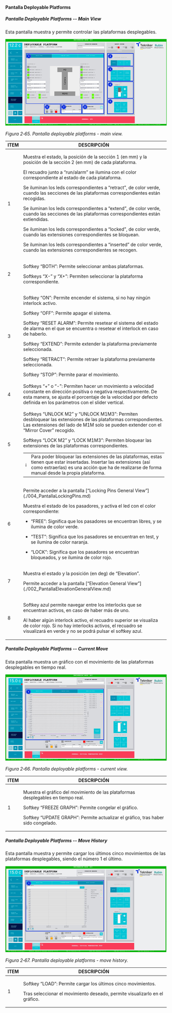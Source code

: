 #### Pantalla Deployable Platforms

##### Pantalla Deployable Platforms -- Main View

Esta pantalla muestra y permite controlar las plataformas desplegables.

![](../Resources/media/image81.png)

*Figura 2‑65. Pantalla deployable platforms - main view.*

<table>
<colgroup>
<col style="width: 13<col style="width: 86</colgroup>
<thead>
<tr class="header">
<th>ITEM</th>
<th>DESCRIPCIÓN</th>
</tr>
</thead>
<tbody>
<tr class="odd">
<td>1</td>
<td><p>Muestra el estado, la posición de la sección 1 (en mm) y la posición de la sección 2 (en mm) de cada
plataforma.</p>
<p>El recuadro junto a “run/alarm” se ilumina con el color correspondiente al estado de cada plataforma.</p>
<p>Se iluminan los leds correspondientes a “retract”, de color verde, cuando las secciones de las plataformas
correspondientes están recogidas.</p>
<p>Se iluminan los leds correspondientes a “extend”, de color verde, cuando las secciones de las plataformas
correspondientes están extiendidas.</p>
<p>Se iluminan los leds correspondientes a “locked”, de color verde, cuando las extensiones correspondientes se
bloquean.</p>
<p>Se iluminan los leds correspondientes a “inserted” de color verde, cuando las extensiones correspondientes se
recogen.</p></td>
</tr>
<tr class="even">
<td>2</td>
<td><p>Softkey “BOTH”: Permite seleccionar ambas plataformas.</p>
<p>Softkeys “X-” y “X+”: Permiten seleccionar la plataforma correspondiente.</p></td>
</tr>
<tr class="odd">
<td>3</td>
<td><p>Softkey “ON”: Permite encender el sistema, si no hay ningún interlock activo.</p>
<p>Softkey “OFF”: Permite apagar el sistema.</p>
<p>Softkey “RESET ALARM”: Permite resetear el sistema del estado de alarma en el que se encuentra o resetear el
interlock en caso de haberlo.</p>
<p>Softkey “EXTEND”: Permite extender la plataforma previamente seleccionada.</p>
<p>Softkey “RETRACT”: Permite retraer la plataforma previamente seleccionada.</p>
<p>Softkey “STOP”: Permite parar el movimiento.</p></td>
</tr>
<tr class="even">
<td>4</td>
<td>Softkeys “+” o “-”: Permiten hacer un movimiento a velocidad constante en dirección positiva o negativa
respectivamente. De esta manera, se ajusta el porcentaje de la velocidad por defecto definida en los parámetros con el
slider vertical.</td>
</tr>
<tr class="odd">
<td>5</td>
<td><p>Softkeys “UNLOCK M2” y “UNLOCK M1M3”: Permiten desbloquear las extensiones de las plataformas correspondientes.
Las extensiones del lado de M1M solo se pueden extender con el “Mirror Cover” recogido.</p>
<p>Softkeys “LOCK M2” y “LOCK M1M3”: Permiten bloquear las extensiones de las plataformas correspondientes.</p>
<table>
<colgroup>
<col style="width: 10<col style="width: 89</colgroup>
<tbody>
<tr class="odd">
<td>ℹ️</td>
<td>Para poder bloquear las extensiones de las plataformas, estas tienen que estar insertadas. Insertar las extensiones
(así como extraerlas) es una acción que ha de realizarse de forma manual desde la propia plataforma.</td>
</tr>
</tbody>
</table></td>
</tr>
<tr class="even">
<td>6</td>
<td><p>Permite acceder a la pantalla [“Locking Pins General View”](./004_PantallaLockingPins.md)</p>
<p>Muestra el estado de los pasadores, y activa el led con el color correspondiente:</p>
<ul>
<li><p>“FREE”: Significa que los pasadores se encuentran libres, y se ilumina de color verde.</p></li>
<li><p>“TEST”: Significa que los pasadores se encuentran en test, y se ilumina de color naranja.</p></li>
<li><p>“LOCK”: Significa que los pasadores se encuentran bloqueados, y se ilumina de color rojo.</p></li>
</ul></td>
</tr>
<tr class="odd">
<td>7</td>
<td><p>Muestra el estado y la posición (en deg) de “Elevation”.</p>
<p>Permite acceder a la pantalla [“Elevation General View”](./002_PantallaElevationGeneralView.md)</p></td>
</tr>
<tr class="even">
<td>8</td>
<td><p>Softkey azul permite navegar entre los interlocks que se encuentran activos, en caso de haber más de uno.</p>
<p>Al haber algún interlock activo, el recuadro superior se visualiza de color rojo. Si no hay interlocks activos, el
recuadro se visualizará en verde y no se podrá pulsar el softkey azul.</p></td>
</tr>
</tbody>
</table>

##### Pantalla Deployable Platforms -- Current Move

Esta pantalla muestra un gráfico con el movimiento de las plataformas desplegables en tiempo real.

![](../Resources/media/image82.png)

*Figura 2‑66. Pantalla deployable platforms - current view.*

<table>
<colgroup>
<col style="width: 13<col style="width: 86</colgroup>
<thead>
<tr class="header">
<th>ITEM</th>
<th>DESCRIPCIÓN</th>
</tr>
</thead>
<tbody>
<tr class="odd">
<td>1</td>
<td><p>Muestra el gráfico del movimiento de las plataformas desplegables en tiempo real.</p>
<p>Softkey “FREEZE GRAPH”: Permite congelar el gráfico.</p>
<p>Softkey “UPDATE GRAPH”: Permite actualizar el gráfico, tras haber sido congelado.</p></td>
</tr>
</tbody>
</table>

##### Pantalla Deployable Platforms -- Move History

Esta pantalla muestra y permite cargar los últimos cinco movimientos de las plataformas desplegables, siendo el número 1
el último.

![](../Resources/media/image83.png)

*Figura 2‑67. Pantalla deployable platforms - move history.*

<table>
<colgroup>
<col style="width: 13<col style="width: 86</colgroup>
<thead>
<tr class="header">
<th>ITEM</th>
<th>DESCRIPCIÓN</th>
</tr>
</thead>
<tbody>
<tr class="odd">
<td>1</td>
<td><p>Softkey “LOAD”: Permite cargar los últimos cinco movimientos.</p>
<p>Tras seleccionar el movimiento deseado, permite visualizarlo en el gráfico.</p></td>
</tr>
</tbody>
</table>
